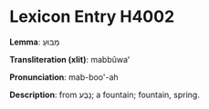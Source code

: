 # Lexicon Entry H4002

**Lemma**: מַבּוּעַ

**Transliteration (xlit)**: mabbûwaʻ

**Pronunciation**: mab-boo'-ah

**Description**:
from נָבַע; a fountain; fountain, spring.
